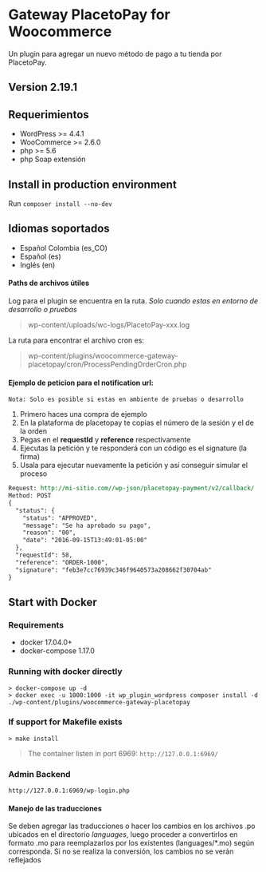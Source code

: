 # Gateway PlacetoPay for Woocommerce
Un plugin para agregar un nuevo método de pago a tu tienda por PlacetoPay.

## Version 2.19.1

## Requerimientos
- WordPress >= 4.4.1
- WooCommerce >= 2.6.0
- php >= 5.6
- php Soap extensión

## Install in production environment
Run `composer install --no-dev`

## Idiomas soportados
- Español Colombia (es_CO)
- Español (es)
- Inglés (en)

#### Paths de archivos útiles
Log para el plugin se encuentra en la ruta.
_Solo cuando estas en entorno de desarrollo o pruebas_
> wp-content/uploads/wc-logs/PlacetoPay-xxx.log

La ruta para encontrar el archivo cron es:
> wp-content/plugins/woocommerce-gateway-placetopay/cron/ProcessPendingOrderCron.php


#### Ejemplo de peticion para el notification url:

``Nota: Solo es posible si estas en ambiente de pruebas o desarrollo``

1. Primero haces una compra de ejemplo
2. En la plataforma de placetopay te copias el número de la sesión y el de la orden
3. Pegas en el **requestId** y **reference** respectivamente
4. Ejecutas la petición y te responderá con un código es el signature (la firma)
5. Usala para ejecutar nuevamente la petición y así conseguir simular el proceso

```rest
Request: http://mi-sitio.com//wp-json/placetopay-payment/v2/callback/
Method: POST
{
  "status": {
    "status": "APPROVED",
    "message": "Se ha aprobado su pago",
    "reason": "00",
    "date": "2016-09-15T13:49:01-05:00"
  },
  "requestId": 58,
  "reference": "ORDER-1000",
  "signature": "feb3e7cc76939c346f9640573a208662f30704ab"
}

```

## Start with Docker
### Requirements
- docker 17.04.0+
- docker-compose 1.17.0

### Running with docker directly
```
> docker-compose up -d
> docker exec -u 1000:1000 -it wp_plugin_wordpress composer install -d ./wp-content/plugins/woocommerce-gateway-placetopay
```

### If support for Makefile exists

```
> make install
```
> The container listen in port 6969: `http://127.0.0.1:6969/`
### Admin Backend

```
http://127.0.0.1:6969/wp-login.php
```

#### Manejo de las traducciones

Se deben agregar las traducciones o hacer los cambios en los archivos .po ubicados en el directorio *languages*,
luego proceder a convertirlos en formato .mo para reemplazarlos por los existentes (languages/*.mo) según corresponda.
Si no se realiza la conversión, los cambios no se verán reflejados
